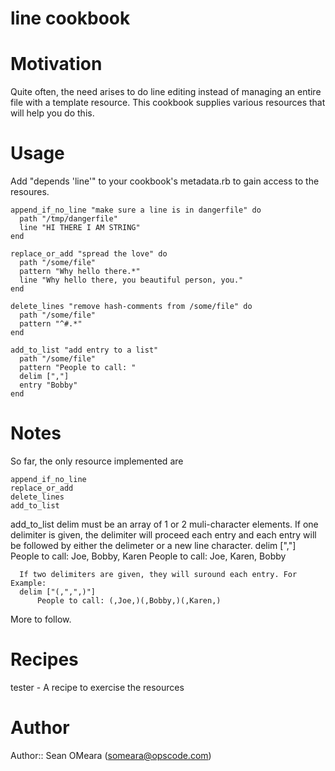 # line cookbook

# Motivation
Quite often, the need arises to do line editing instead of managing an
entire file with a template resource. This cookbook supplies various 
resources that will help you do this.

# Usage
Add "depends 'line'" to your cookbook's metadata.rb to gain access to
the resoures.

    append_if_no_line "make sure a line is in dangerfile" do
      path "/tmp/dangerfile"
      line "HI THERE I AM STRING"
    end
    
    replace_or_add "spread the love" do
      path "/some/file"
      pattern "Why hello there.*"
      line "Why hello there, you beautiful person, you."
    end

    delete_lines "remove hash-comments from /some/file" do
      path "/some/file"
      pattern "^#.*"
    end

    add_to_list "add entry to a list"
      path "/some/file"
      pattern "People to call: "
      delim [","]
      entry "Bobby"
    end


# Notes
So far, the only resource implemented are 

    append_if_no_line
    replace_or_add
    delete_lines
    add_to_list

  add_to_list
    delim must be an array of 1 or 2 muli-character elements.
      If one delimiter is given, the delimiter will proceed each entry and each entry will be followed by either the delimeter or a new line character.
	  delim [","]
          People to call: Joe, Bobby, Karen
          People to call: Joe, Karen, Bobby
	   
      If two delimiters are given, they will suround each entry. For Example:
	  delim ["(,",",)"]
          People to call: (,Joe,)(,Bobby,)(,Karen,)
	        

More to follow.

# Recipes
tester -  A recipe to exercise the resources

# Author
Author:: Sean OMeara (<someara@opscode.com>)
